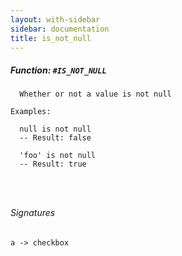 ```yaml
---
layout: with-sidebar
sidebar: documentation
title: is_not_null
---
```


##### Function: `#IS_NOT_NULL`
```
  Whether or not a value is not null

Examples:

  null is not null
  -- Result: false

  'foo' is not null
  -- Result: true




```

###### Signatures
    a -> checkbox

